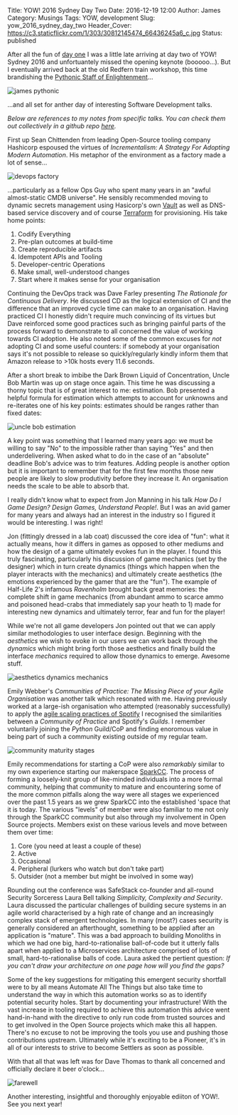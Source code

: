 Title: YOW! 2016 Sydney Day Two
Date: 2016-12-19 12:00
Author: James 
Category: Musings 
Tags: YOW, development
Slug: yow_2016_sydney_day_two
Header_Cover: https://c3.staticflickr.com/1/303/30812145474_66436245a6_c.jpg
Status: published

After all the fun of [day one][yow 2016 day one] I was a little late arriving at day two of YOW! Sydney 2016 and unfortuantely missed the opening keynote (booooo...). But I eventually arrived back at the old Redfern train workshop, this time brandishing the [Pythonic Staff of Enlightenment][pythonic staff]...

![james pythonic][james pythonic]

...and all set for anther day of interesting Software Development talks.

<!-- PELICAN_END_SUMMARY -->

_Below are references to my notes from specific talks. You can check them out collectively in a github repo [here][notes]._

First up Sean Chittenden from leading Open-Source tooling company Hashicorp espoused the virtues of _Incrementalism: A Strategy For Adopting Modern Automation_. His metaphor of the environment as a factory made a lot of sense... 

![devops factory][devops factory]

...particularly as a fellow Ops Guy who spent many years in an "awful almost-static CMDB universe". He sensibly recommended moving to dynamic secrets management using Hasicorp's own [Vault][vault] as well as DNS-based service discovery and of course [Terraform][terraform] for provisioning. His take home points:

1. Codify Everything
2. Pre-plan outcomes at build-time
3. Create reproducible artifacts
4. Idempotent APIs and Tooling
5. Developer-centric Operations
6. Make small, well-understood changes
7. Start where it makes sense for your organisation

Continuing the DevOps track was Dave Farley presenting _The Rationale for Continuous Delivery_. He discussed CD as the logical extension of CI and the difference that an improved cycle time can make to an organisation. Having practiced CI I honestly didn't require much convincing of its virtues but Dave reinforced some good practices such as bringing painful parts of the process forward to demonstrate to all concerned the value of working towards CI adoption. He also noted some of the common excuses for _not_ adopting CI and some useful counters: if somebody at your organisation says it's not possible to release so quickly/regularly kindly inform them that Amazon release to >10k hosts every 11.6 seconds.

After a short break to imbibe the Dark Brown Liquid of Concentration, Uncle Bob Martin was up on stage once again. This time he was discussing a thorny topic that is of great interest to me: estimation. Bob presented a helpful formula for estimation which attempts to account for unknowns and re-iterates one of his key points: estimates should be ranges rather than fixed dates:

![uncle bob estimation][uncle bob estimation]

A key point was something that I learned many years ago: we must be willing to say "No" to the impossible rather than saying "Yes" and then underdelivering. When asked what to do in the case of an "absolute" deadline Bob's advice was to trim features. Adding people is another option but it is important to remember that for the first few months those new people are likely to slow produtivity before they increase it. An organisation needs the scale to be able to absorb that.

I really didn't know what to expect from Jon Manning in his talk _How Do I Game Design? Design Games, Understand People!_. But I was an avid gamer for many years and always had an interest in the industry so I figured it would be interesting. I was right!

Jon (fittingly dressed in a lab coat) discussed the core idea of "fun": what it actually means, how it differs in games as opposed to other mediums and how the design of a game ultimately evokes fun in the player. I found this truly fascinating, particularly his discussion of game mechanics (set by the designer) which in turn create dynamics (things which happen when the player interacts with the mechanics) and ultimately create aesthetics (the emotions experienced by the gamer that are the "fun"). The example of Half-Life 2's infamous _Ravenholm_ brought back great memories: the complete shift in game mechanics (from abundant ammo to scarce ammo and poisoned head-crabs that immediately sap your heath to 1) made for interesting new dynamics and ultimately terror, fear and fun for the player!

While we're not all game developers Jon pointed out that we can apply similar methodologies to user interface design. Beginning with the _aesthetics_ we wish to evoke in our users we can work back through the _dynamics_ which might bring forth those aesthetics and finally build the interface _mechanics_ required to allow those dynamics to emerge. Awesome stuff. 

![aesthetics dynamics mechanics][aesthetics dynamics mechanics] 

Emily Webber's _Communities of Practice: The Missing Piece of your Agile Organisation_ was another talk which resonated with me. Having previously worked at a large-ish organisation who attempted (reasonably successfully) to apply the [agile scaling practices of Spotify][scaling agile at spotify] I recognised the similarities between a _Community of Practice_ and Spotify's _Guilds_. I remember voluntarily joining the _Python_ Guild/CoP and finding enoromous value in being part of such a community existing outside of my regular team.

![community maturity stages][community maturity stages]

Emily recommendations for starting a CoP were also _remarkably_ similar to my own experience starting our makerspace [SparkCC][sparkcc]. The process of forming a loosely-knit group of like-minded individuals into a more formal community, helping that community to mature and encountering some of the more common pitfalls along the way were all stages we experienced over the past 1.5 years as we grew SparkCC into the established 'space that it is today. The various "levels" of member were also familiar to me not only through the SparkCC community but also through my involvement in Open Source projects. Members exist on these various levels and move between them over time:

1. Core (you need at least a couple of these)
2. Active
3. Occasional
4. Peripheral (lurkers who watch but don't take part)
5. Outsider (not a member but might be involved in some way)

Rounding out the conference was SafeStack co-founder and all-round Security Sorceress Laura Bell talking _Simplicity, Complexity and Security_. Laura discussed the particular challenges of building secure systems in an agile world characterised by a high rate of change and an increasingly complex stack of emergent technologies. In many (most?) cases security is generally considered an afterthought, something to be applied after an application is "mature". This was a bad approach to building Monoliths in which we had one big, hard-to-rationalise ball-of-code but it utterly falls apart when applied to a Microservices architecture comprised of lots of small, hard-to-rationalise balls of code. Laura asked the pertient question: _If you can't draw your architecture on one page how will you find the gaps?_

Some of the key suggestions for mitigating this emergent security shortfall were to by all means Automate All The Things but also take time to understand the way in which this automation works so as to identify potential security holes. Start by documenting your infrastructure! With the vast increase in tooling required to achieve this automation this advice went hand-in-hand with the directive to only run code from trusted sources and to get involved in the Open Source projects which make this all happen. There's no excuse to not be improving the tools you use and pushing those contributions upstream. Ultimately while it's exciting to be a Pioneer, it's in all of our interests to strive to become Settlers as soon as possible.

With that all that was left was for Dave Thomas to thank all concerned and officially declare it beer o'clock...

![farewell][farewell]

Another interesting, insightful and thoroughly enjoyable ediiton of YOW!. See you next year!

[yow 2016 day one]:/yow_2016_sydney_day_one
[pythonic staff]:/pythonic-staff/
[james pythonic]:https://c1.staticflickr.com/1/487/31280958680_d126a831df_c.jpg
[notes]:https://github.com/amorphic/yow_2016
[devops factory]:https://c5.staticflickr.com/1/487/30812155444_be709eefa8_c.jpg
[vault]:https://www.hashicorp.com/vault.html
[terraform]:https://www.hashicorp.com/terraform.html
[uncle bob estimation]: https://c2.staticflickr.com/1/436/31653479545_378bdc9c56_c.jpg
[aesthetics dynamics mechanics]:https://c4.staticflickr.com/1/67/31653478835_7797ddc09d_c.jpg
[community maturity stages]:https://c5.staticflickr.com/6/5556/30812147164_34edb9a276_c.jpg
[scaling agile at spotify]:https://dl.dropboxusercontent.com/u/1018963/Articles/SpotifyScaling.pdf
[sparkcc]:http://sparkcc.org
[farewell]:https://c3.staticflickr.com/1/303/30812145474_66436245a6_c.jpg
